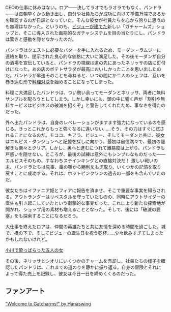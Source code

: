 <!-- title: ロア・パンドラ -->
<!-- status: 生存 -->

CEOの仕事に休みはない。ロア――決してラオでもラオラでもなく、パンドラ――は毎朝早くから動き出し、自分や社員たちが成功に向けて準備万端であるかを確認するのが日課となっていた。そんな彼女が社員たちを心から誇りに思うのも無理はなかった。というのも、[ビジューが建てた](https://youtu.be/i54lsw-XjDA?t=692)新しい「ガチャームズ」ショップと、そこに導入された画期的なガチャシステムを目の当たりにし、パンドラは驚きと感動を隠せなかったのだ。

パンドラはクエストに必要なバターを手に入れるため、モーダン・ラムジーに連絡を取り、提示された良心的な価格に大いに満足した。その後モーダンが自分の酒場を宣伝していると、パンドラの視線は道の先にあったネリッサの店に釘付けになった。あの店のポテトサラダが最高においしかったことを思い出したのだ。パンドラが早速そのことを尋ねると、いつの間にか二人のシェフは、互いを巻き込む形で[料理対決](https://youtu.be/i54lsw-XjDA?t=4654)を始めることになってしまった。

料理に大満足したパンドラは、つい勢い余ってモーダンとネリッサ、両者に無料サンプルを配ろうとしてしまう。しかし幸いにも、頭の中に響く声が「割引や無料サービスはビジネスの破滅を招くぞ」と警告してくれたため、事なきを得たのだった。

外へ出たパンドラは、自身のレベレーションがますます強力になっているのを感じる。きっとこれからもっと強くなるに違いない……そう、その力はすぐに試されることになるのだ。モココ、キアラ、ビジュー、そしてモーダンと共に、彼女はエルピス・ダンジョンへと記憶を探しに向かう。最初は自信満々で、最初の謎解きも楽々とクリア。しかし、奥へと進むにつれて難易度は上がり、パンドラも戸惑いを隠せない。ところが、最後の試練は意外にもシンプルなものだった――エルピスそのもの、すなわちステインキングとの直接対決だ！ 激しい戦いの末、パンドラたちは見事、竜の顎から[勝利をもぎ取り](https://youtu.be/i54lsw-XjDA?t=11045)、いくつかの記憶を取り戻すことに成功する。それは、ホットピンクワンの過去の一部をも含んでいたのだ。

彼女たちはイファニア姫とフィアに報告を済ませ、そこで重要な事実を知らされる。アウトランダーはリベスタルを守っていたものの、同時にアウトサイダーの誕生も引き起こしていたという衝撃的な事実だった。これにより新たな探索地が開かれ、ショップ用の素材も増えることとなった。そして、後には「破滅の要塞」をも探索することになるだろう。

大仕事を終えたロアは、仲間の英雄たちと共に友情を深める時間を過ごした。城で、橋の下で、そしてビジューの誕生日を祝う乾杯……少々飲みすぎてしまったかもしれないけれど。

[小川で酔っぱらった五人の女](#embed:https://youtu.be/i54lsw-XjDA?t=15299)

その後、ネリッサとシオリにいくつかのチャームを売却し、社員たちの様子を確認したパンドラは、これまでの道のりを静かに振り返る。自身の冒険とそれによって得た売上を記録し、彼女は今日一日を締めくくるのだった。

## ファンアート

["Welcome to Gatcharms!" by Hanaswing](https://x.com/Hanaswing/status/1919548229479244203)

<!-- mococo, ina, bijou -->